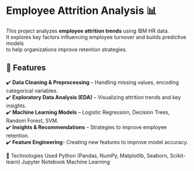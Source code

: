 # Employee Attrition Analysis 📊  
 
This project analyzes **employee attrition trends** using IBM HR data.  
It explores key factors influencing employee turnover and builds predictive models  
to help organizations improve retention strategies.


## 🚀 Features  

✔️ **Data Cleaning & Preprocessing** – Handling missing values, encoding categorical variables.  
✔️ **Exploratory Data Analysis (EDA)** – Visualizing attrition trends and key insights.  
✔️ **Machine Learning Models** – Logistic Regression, Decision Trees, Random Forest, SVM.  
✔️ **Insights & Recommendations** – Strategies to improve employee retention.  
✔️ **Feature Engineering**- Creating new features to improve model accuracy.

📂 Technologies Used
Python (Pandas, NumPy, Matplotlib, Seaborn, Scikit-learn)
Jupyter Notebook
Machine Learning

